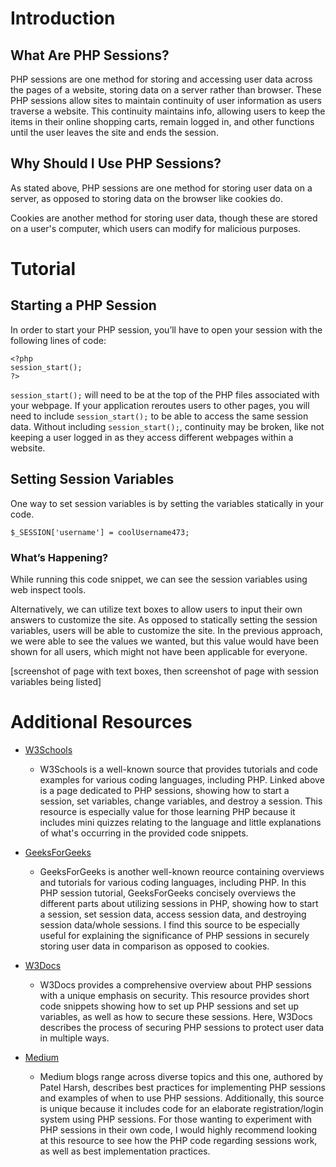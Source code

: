 # Introduction

## What Are PHP Sessions?
PHP sessions are one method for storing and accessing user data across the pages of a website, storing data on a server rather than browser. These PHP sessions allow sites to maintain continuity of user information as users traverse a website. This continuity maintains info, allowing users to keep the items in their online shopping carts, remain logged in, and other functions until the user leaves the site and ends the session.

## Why Should I Use PHP Sessions?
As stated above, PHP sessions are one method for storing user data on a server, as opposed to storing data on the browser like cookies do. 

Cookies are another method for storing user data, though these are stored on a user's computer, which users can modify for malicious purposes.

# Tutorial
## Starting a PHP Session
In order to start your PHP session, you’ll have to open your session with the following lines of code:

```
<?php
session_start();
?>
```

`session_start();` will need to be at the top of the PHP files associated with your webpage. If your application reroutes users to other pages, you will need to include `session_start();` to be able to access the same session data. Without including `session_start();`, continuity may be broken, like not keeping a user logged in as they access different webpages within a website. 

## Setting Session Variables
One way to set session variables is by setting the variables statically in your code.
```
$_SESSION['username'] = coolUsername473;
```
### What’s Happening?
While running this code snippet, we can see the session variables using web inspect tools. 

Alternatively, we can utilize text boxes to allow users to input their own answers to customize the site. As opposed to statically setting the session variables, users will be able to customize the site. In the previous approach, we were able to see the values we wanted, but this value would have been shown for all users, which might not have been applicable for everyone. 

[screenshot of page with text boxes, then screenshot of page with session variables being listed]

# Additional Resources
* [W3Schools](https://www.w3schools.com/php/php_sessions.asp)
    * W3Schools is a well-known source that provides tutorials and code examples for various coding languages, including PHP. Linked above is a page dedicated to PHP sessions, showing how to start a session, set variables, change variables, and destroy a session. This resource is especially value for those learning PHP because it includes mini quizzes relating to the language and little explanations of what's occurring in the provided code snippets. 

* [GeeksForGeeks](https://www.geeksforgeeks.org/php-sessions/)
    * GeeksForGeeks is another well-known reource containing overviews and tutorials for various coding languages, including PHP. In this PHP session tutorial, GeeksForGeeks concisely overviews the different parts about utilizing sessions in PHP, showing how to start a session, set session data, access session data, and destroying session data/whole sessions. I find this source to be especially useful for explaining the significance of PHP sessions in securely storing user data in comparison as opposed to cookies.

* [W3Docs](https://www.w3docs.com/learn-php/php-sessions.html)
    * W3Docs provides a comprehensive overview about PHP sessions with a unique emphasis on security. This resource provides short code snippets showing how to set up PHP sessions and set up variables, as well as how to secure these sessions. Here, W3Docs describes the process of securing PHP sessions to protect user data in multiple ways. 

* [Medium](https://medium.com/@patelharsh7458/php-sessions-explained-practical-usage-and-best-practices-b15df9cc7568)
    * Medium blogs range across diverse topics and this one, authored by Patel Harsh, describes best practices for implementing PHP sessions and examples of when to use PHP sessions. Additionally, this source is unique because it includes code for an elaborate registration/login system using PHP sessions. For those wanting to experiment with PHP sessions in their own code, I would highly recommend looking at this resource to see how the PHP code regarding sessions work, as well as best implementation practices.

